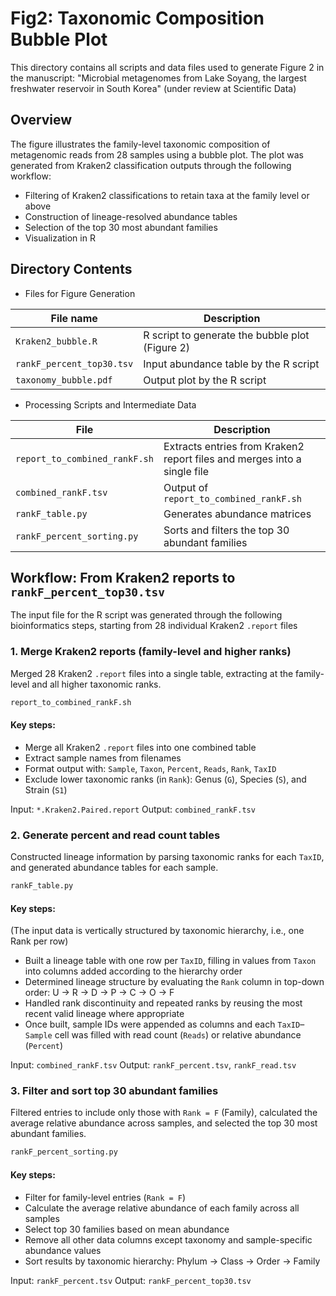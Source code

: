 # Fig2: Taxonomic Composition Bubble Plot
This directory contains all scripts and data files used to generate Figure 2 in the manuscript:
"Microbial metagenomes from Lake Soyang, the largest freshwater reservoir in South Korea" (under review at Scientific Data)

## Overview
The figure illustrates the family-level taxonomic composition of metagenomic reads from 28 samples using a bubble plot.
The plot was generated from Kraken2 classification outputs through the following workflow:
- Filtering of Kraken2 classifications to retain taxa at the family level or above
- Construction of lineage-resolved abundance tables
- Selection of the top 30 most abundant families
- Visualization in R

## Directory Contents
- Files for Figure Generation

| File name               | Description                                           |
|-------------------------|-------------------------------------------------------|
| `Kraken2_bubble.R`        | R script to generate the bubble plot (Figure 2)     |
| `rankF_percent_top30.tsv` | Input abundance table by the R script   |
| `taxonomy_bubble.pdf`     | Output plot by the R script                 |

- Processing Scripts and Intermediate Data
  
| File                          | Description                                     |
|-------------------------------|-------------------------------------------------|
| `report_to_combined_rankF.sh` | Extracts entries from Kraken2 report files and merges into a single file     |
| `combined_rankF.tsv`          | Output of `report_to_combined_rankF.sh`             |
| `rankF_table.py`              | Generates abundance matrices                         |
| `rankF_percent_sorting.py`    | Sorts and filters the top 30 abundant families   |


## Workflow: From Kraken2 reports to `rankF_percent_top30.tsv`
The input file for the R script was generated through the following bioinformatics steps, starting from 28 individual Kraken2 `.report` files

### 1. Merge Kraken2 reports (family-level and higher ranks)
Merged 28 Kraken2 `.report` files into a single table, extracting at the family-level and all higher taxonomic ranks.
```bash
report_to_combined_rankF.sh
```
#### Key steps:
- Merge all Kraken2 `.report` files into one combined table
- Extract sample names from filenames
- Format output with: `Sample`, `Taxon`, `Percent`, `Reads`, `Rank`, `TaxID`
- Exclude lower taxonomic ranks (in `Rank`): Genus (`G`), Species (`S`), and Strain (`S1`)

Input: `*.Kraken2.Paired.report`
Output: `combined_rankF.tsv`

### 2. Generate percent and read count tables
Constructed lineage information by parsing taxonomic ranks for each `TaxID`, and generated abundance tables for each sample.
```python
rankF_table.py
```
#### Key steps:
(The input data is vertically structured by taxonomic hierarchy, i.e., one Rank per row)
- Built a lineage table with one row per `TaxID`, filling in values from `Taxon` into columns added according to the hierarchy order
 - Determined lineage structure by evaluating the `Rank` column in top-down order: U → R → D → P → C → O → F
 - Handled rank discontinuity and repeated ranks by reusing the most recent valid lineage where appropriate
- Once built, sample IDs were appended as columns and each `TaxID`–`Sample` cell was filled with read count (`Reads`) or relative abundance (`Percent`)

Input: `combined_rankF.tsv`
Output: `rankF_percent.tsv`, `rankF_read.tsv`

### 3. Filter and sort top 30 abundant families
Filtered entries to include only those with `Rank = F` (Family), calculated the average relative abundance across samples, and selected the top 30 most abundant families.
```python
rankF_percent_sorting.py
```
#### Key steps:
- Filter for family-level entries (`Rank = F`)
- Calculate the average relative abundance of each family across all samples
- Select top 30 families based on mean abundance
- Remove all other data columns except taxonomy and sample-specific abundance values
- Sort results by taxonomic hierarchy: Phylum → Class → Order → Family

Input: `rankF_percent.tsv`
Output: `rankF_percent_top30.tsv`
